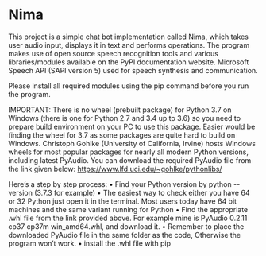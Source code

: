 # Nima
This project is a simple chat bot implementation called Nima, which takes user audio input, displays it in text and performs operations. The program makes use of open source speech recognition tools and various libraries/modules available on the PyPI documentation website. Microsoft Speech API (SAPI version 5) used for speech synthesis and communication.

Please install all required modules using the pip command before you run the program.

IMPORTANT: There is no wheel (prebuilt package) for Python 3.7 on Windows (there is one for Python 2.7 and 3.4 up to 3.6) so you need to prepare build environment on your PC to use this package. Easier would be finding the wheel for 3.7 as some packages are quite hard to build on Windows. 
Christoph Gohlke (University of California, Irvine) hosts Windows wheels for most popular packages for nearly all modern Python versions, including latest PyAudio. You can download the required PyAudio file from the link given below:
https://www.lfd.uci.edu/~gohlke/pythonlibs/

Here’s a step by step process:
•	Find your Python version by python --version (3.7.3 for example)
•	The easiest way to check either you have 64 or 32 Python just open it in the terminal. Most users today have 64 bit machines and the same variant running for Python
•	Find the appropriate .whl file from the link provided above. For example mine is PyAudio 0.2.11 cp37 cp37m win_amd64.whl, and download it.
•	Remember to place the downloaded PyAudio file in the same folder as the code, Otherwise the program won’t work.
•	install the .whl file with pip
